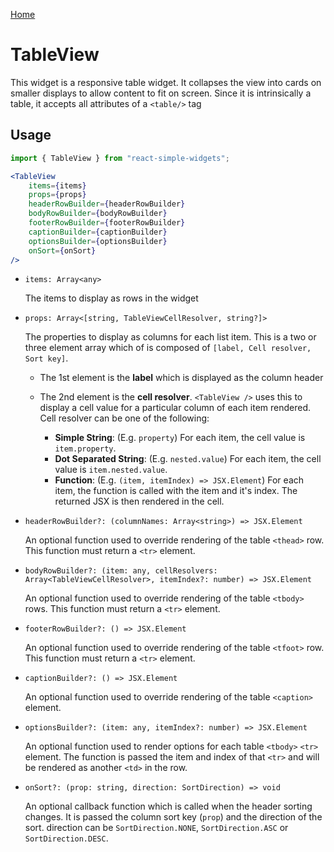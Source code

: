 [Home](../../../README.md)

# TableView

This widget is a responsive table widget. It collapses the view into cards on smaller displays to allow content to fit on screen. Since it is intrinsically a table, it accepts all attributes of a `<table/>` tag

## Usage

```jsx
import { TableView } from "react-simple-widgets";

<TableView
    items={items}
    props={props}
    headerRowBuilder={headerRowBuilder}
    bodyRowBuilder={bodyRowBuilder}
    footerRowBuilder={footerRowBuilder}
    captionBuilder={captionBuilder}
    optionsBuilder={optionsBuilder}
    onSort={onSort}
/>
```

- `items: Array<any>`

  The items to display as rows in the widget

- `props: Array<[string, TableViewCellResolver, string?]>`

  The properties to display as columns for each list item. This is a two or three element array which
  of is composed of `[label, Cell resolver, Sort key]`. 

  - The 1st element is the **label** which is displayed as the column header

  -   The 2nd element is the **cell resolver**. `<TableView />` uses this to display a cell value for a particular column of each item rendered. Cell resolver can be one of the following:
      -   **Simple String**: (E.g. `property`) For each item, the cell value is `item.property`.
      -   **Dot Separated String**: (E.g. `nested.value`) For each item, the cell value is `item.nested.value`.
      -   **Function**: (E.g. `(item, itemIndex) => JSX.Element`) For each item, the function is called with the item and it's index. The returned JSX is then rendered in the cell.

- `headerRowBuilder?: (columnNames: Array<string>) => JSX.Element`

  An optional function used to override rendering of the table `<thead>` row. This function must return a `<tr>` element.

-   `bodyRowBuilder?: (item: any, cellResolvers: Array<TableViewCellResolver>, itemIndex?: number) => JSX.Element`

    An optional function used to override rendering of the table `<tbody>` rows. This function must return a `<tr>` element.

-   `footerRowBuilder?: () => JSX.Element`

    An optional function used to override rendering of the table `<tfoot>` row. This function must return a `<tr>` element.

-   `captionBuilder?: () => JSX.Element`

    An optional function used to override rendering of the table `<caption>` element.

-   `optionsBuilder?: (item: any, itemIndex?: number) => JSX.Element`

    An optional function used to render options for each table `<tbody>` `<tr>` element. The function is passed the item and index of that `<tr>` and will be rendered as another `<td>` in the row.

-   `onSort?: (prop: string, direction: SortDirection) => void`

    An optional callback function which is called when the header sorting changes. It is passed the column sort key (`prop`)  and the direction of the sort. direction can be `SortDirection.NONE`, `SortDirection.ASC` or `SortDirection.DESC`.
